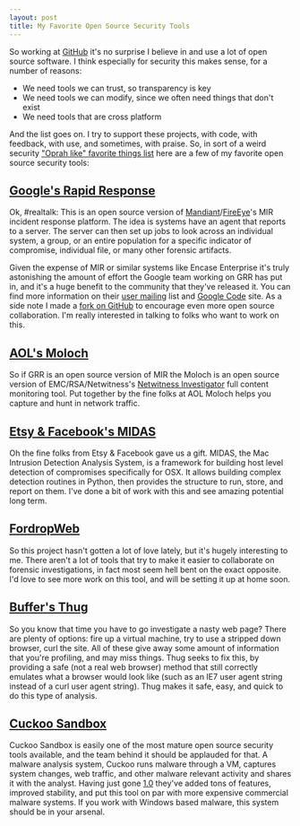 ```yaml
---
layout: post
title: My Favorite Open Source Security Tools
---
```

So working at [GitHub](http://github.com) it's no surprise I believe in and use a lot of open source software. I think especially for security this makes sense, for a number of reasons:

* We need tools we can trust, so transparency is key
* We need tools we can modify, since we often need things that don't exist
* We need tools that are cross platform

And the list goes on. I try to support these projects, with code, with feedback, with use, and sometimes, with praise. So, in sort of a weird security ["Oprah like" favorite things list](http://i.imgur.com/nQAOEmT.gif) here are a few of my favorite open source security tools:

## [Google's Rapid Response](https://code.google.com/p/grr/)
Ok, #realtalk: This is an open source version of [Mandiant](http://www.mandiant.com)/[FireEye](http://www.fireeye.com)'s MIR incident response platform. The idea is systems have an agent that reports to a server. The server can then set up jobs to look across an individual system, a group, or an entire population for a specific indicator of compromise, individual file, or many other forensic artifacts. 

Given the expense of MIR or similar systems like Encase Enterprise it's truly astonishing the amount of effort the Google team working on GRR has put in, and it's a huge benefit to the community that they've released it. You can find more information on their [user mailing](https://groups.google.com/forum/#!forum/grr-users) list and [Google Code](https://code.google.com/p/grr/) site. As a side note I made a [fork on GitHub](https://github.com/grr-hackers/grr) to encourage even more open source collaboration. I'm really interested in talking to folks who want to work on this.

## [AOL's Moloch](https://github.com/aol/moloch)
So if GRR is an open source version of MIR the Moloch is an open source version of EMC/RSA/Netwitness's [Netwitness Investigator](http://www.emc.com/security/rsa-netwitness.htm) full content monitoring tool. Put together by the fine folks at AOL Moloch helps you capture and hunt in network traffic.

## [Etsy & Facebook's MIDAS](https://github.com/etsy/midas)
Oh the fine folks from Etsy & Facebook gave us a gift. MIDAS, the Mac Intrusion Detection Analysis System, is a framework for building host level detection of compromises specifically for OSX. It allows building complex detection routines in Python, then provides the structure to run, store, and report on them. I've done a bit of work with this and see amazing potential long term. 

## [FordropWeb](https://github.com/berggren/fordropweb)
So this project hasn't gotten a lot of love lately, but it's hugely interesting to me. There aren't a lot of tools that try to make it easier to collaborate on forensic investigations, in fact most seem hell bent on the exact opposite. I'd love to see more work on this tool, and will be setting it up at home soon.

## [Buffer's Thug](https://github.com/buffer/thug)
So you know that time you have to go investigate a nasty web page? There are plenty of options: fire up a virtual machine, try to use a stripped down browser, curl the site. All of these give away some amount of information that you're profiling, and may miss things. Thug seeks to fix this, by providing a safe (not a real web browser) method that still correctly emulates what a browser would look like (such as an IE7 user agent string instead of a curl user agent string). Thug makes it safe, easy, and quick to do this type of analysis.

## [Cuckoo Sandbox](https://github.com/cuckoobox/cuckoo)
Cuckoo Sandbox is easily one of the most mature open source security tools available, and the team behind it should be applauded for that. A malware analysis system, Cuckoo runs malware through a VM, captures system changes, web traffic, and other malware relevant activity and shares it with the analyst. Having just gone [1.0](http://cuckoosandbox.org/2014-01-09-cuckoo-sandbox-10.html) they've added tons of features, improved stability, and put this tool on par with more expensive commercial malware systems. If you work with Windows based malware, this system should be in your arsenal. 
